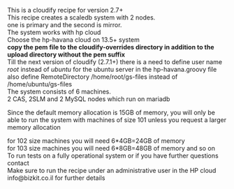 This is a cloudify recipe for version 2.7+<BR>
This recipe creates a scaledb system with 2 nodes.<BR>
one is primary and the second is mirror.<BR>
The system works with hp cloud<BR>
Choose the hp-havana cloud on 13.5+ system<BR>
<B>copy the pem file to the cloudify-overrides directory in addition to the upload directory without the pem suffix</B><BR>
Till the next version of cloudify (2.7.1+) there is a need to define user name <i>root</i> instead of <i>ubuntu</i> for the ubuntu server in the hp-havana.groovy file <BR>
also define RemoteDirectory /home/root/gs-files instead of /home/ubuntu/gs-files<BR>
The system consists of 6 machines.<BR>
2 CAS, 2SLM and 2 MySQL nodes which run on mariadb
<P>Since the default memory allocation is 15GB of memory, you will only be able to run the system with machines of size 101
unless you request a larger memory allocation<P>
for 102 size machines you will need 6*4GB=24GB of memory<BR>
for 103 size machines you will need 6*8GB=48GB of memory and so on <BR>
To run tests on a fully operational system or if you have further questions contact<BR>
Make sure to run the recipe under an administrative user in the HP cloud<BR>
info@bizkit.co.il for further details<BR>
